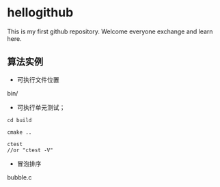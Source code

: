 # hellogithub
This is my first github repository. Welcome everyone exchange and learn here.

## 算法实例

- 可执行文件位置

bin/


- 可执行单元测试；
```
cd build

cmake ..

ctest
//or "ctest -V"
```

- 冒泡排序

bubble.c
